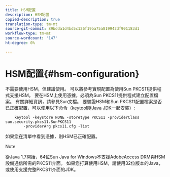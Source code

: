 ```yaml
---
title: HSM配置
description: HSM配置
copied-description: true
translation-type: tm+mt
source-git-commit: 89bdda1d4bd5c126f19ba75a819942df901183d1
workflow-type: tm+mt
source-wordcount: '147'
ht-degree: 0%

---
```



# HSM配置{#hsm-configuration}

不需要使用HSM，但建議使用。 可以將參考實現配置為使用Sun PKCS11提供程式支援HSM。 要在HSM上使用憑據，必須為Sun PKCS11提供程式建立配置檔案。 有關詳細資訊，請參見Sun文檔。 要驗證HSM和Sun PKCS11配置檔案是否已正確配置，可以使用以下命令（keytool隨Java JDK一起安裝）:

```
    keytool -keystore NONE -storetype PKCS11 -providerClass sun.security.pkcs11.SunPKCS11 
        -providerArg pkcs11.cfg -list
```

如果您在清單中看到憑據，則HSM已正確配置。

>[!NOTE]
>
>從Java 1.7開始，64位Sun Java for Windows不支援AdobeAccess DRM與HSM設備通信所需的PKCS11介面。 如果您打算使用HSM，請使用32位版本的Java，或使用支援完整PKCS11介面的JDK。

